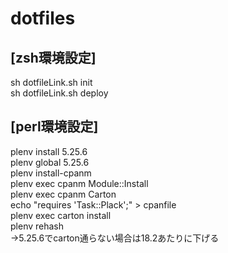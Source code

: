 # dotfiles

## [zsh環境設定]
sh dotfileLink.sh init  
sh dotfileLink.sh deploy  
  
  
## [perl環境設定]
plenv install 5.25.6  
plenv global 5.25.6  
plenv install-cpanm  
plenv exec cpanm Module::Install  
plenv exec cpanm Carton  
echo "requires 'Task::Plack';" > cpanfile  
plenv exec carton install  
plenv rehash  
->5.25.6でcarton通らない場合は18.2あたりに下げる  
